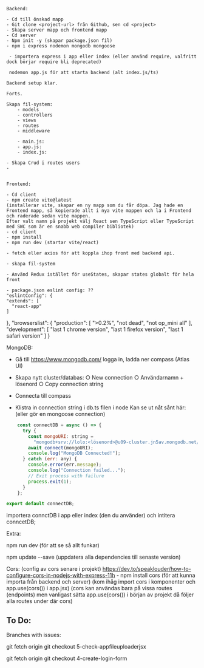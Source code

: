     
    Backend:

    - Cd till önskad mapp
    - Git clone <project-url> från Github, sen cd <project>
    - Skapa server mapp och frontend mapp
    - Cd server
    - Npm init -y (skapar package.json fil)
    - npm i express nodemon mongodb mongoose

     - importera express i app eller index (eller använd require, valfritt dock börjar require bli deprecated)

     nodemon app.js för att starta backend (alt index.js/ts)

    Backend setup klar.

    Forts.

    Skapa fil-system:
        - models
        - controllers
        - views
        - routes
        - middleware

        - main.js: 
        - app.js:
        - index.js: 

    - Skapa Crud i routes users
    - 

    
    Frontend: 

    - Cd client
    - npm create vite@latest 
    (installerar vite, skapar en ny mapp som du får döpa. Jag hade en Frontend mapp, så kopierade allt i nya vite mappen och la i Frontend och raderade sedan vite mappen. 
    Efter valt namn på projekt välj React sen TypeScript eller TypeScript med SWC som är en snabb web compiler bibliotek)
    - cd client
    - npm install
    - npm run dev (startar vite/react)

    - fetch eller axios för att koppla ihop front med backend api.

    - skapa fil-system

    - Använd Redux istället för useStates, skapar states globalt för hela front

    - package.json eslint config: ??  
    "eslintConfig": {
    "extends": [
      "react-app"
    ]
  },
    "browserslist": {
    "production": [
      ">0.2%",
      "not dead",
      "not op_mini all"
    ],
    "development": [
      "last 1 chrome version",
      "last 1 firefox version",
      "last 1 safari version"
    ]
  }

MongoDB:

- Gå till https://www.mongodb.com/ logga in, ladda ner compass (Atlas UI)
- Skapa nytt cluster/databas:
        ○ New connection
        ○ Användarnamn + lösenord
        ○ Copy connection string 

- Connecta till compass

- Klistra in connection string i db.ts filen i node
    Kan se ut nåt sånt här: (eller gör en mongoose connection)

```js
    const connectDB = async () => {
      try {
        const mongoURI: string =
          "mongodb+srv://lolo:<lösenord>@u09-cluster.jn5av.mongodb.net/"; //ditt eget lösenord
        await connect(mongoURI);
        console.log("MongoDB Connected!");
      } catch (err: any) {
        console.error(err.message);
        console.log("Connection failed...");
        // Exit process with failure
        process.exit(1);
      }
    };

export default connectDB;
```

importera connctDB i app eller index (den du använder) och intitera conncetDB; 

Extra:

npm run dev (för att se så allt funkar)

npm update --save (uppdatera alla dependencies till senaste version)

Cors:
    (config av cors senare i projekt)
    https://dev.to/speaklouder/how-to-configure-cors-in-nodejs-with-express-11h
    - npm install cors (för att kunna importa från backend och server)
    (kom ihåg import cors i komponenter och app.use(cors()) i app.jsx)
    (cors kan användas bara på vissa routes (endpoints) men vanligast sätta app.use(cors()) i början av projekt då följer alla routes under där cors)
   

## To Do:

Branches with issues:

git fetch origin
git checkout 5-check-appfileuploaderjsx

git fetch origin
git checkout 4-create-login-form

